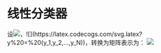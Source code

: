 # 线性分类器
设![](https://latex.codecogs.com/svg.latex?x_i%20=%20(x_{i1},x_{i2},...,x_{ip})%20\quad%20i=1,2,...,N)，![](https://latex.codecogs.com/svg.latex?y%20=%20(y_1,y_2,...,y_N))，转换为矩阵表示为：
![](https://latex.codecogs.com/svg.latex?X%20=%20\left(\begin{martix}%20%20%20%20%20%20%20%20x_{11}%20&%20x_{12}%20&%20\cdots%20&x_{1p}%20\\%20%20%20%20%20%20%20%20%20x_{21}%20&%20x_{22}%20&%20\cdots%20&%20x_{2p}%20\\%20%20%20%20%20%20%20%20%20\vdots%20&%20\vdots%20&%20\ddots%20&%20\vdots%20\\%20%20%20%20%20%20%20%20%20x_{N1}%20&%20x_{N2}%20&%20\cdots%20&%20x_{Np}%20\\%20%20\end{martix}\right)^T)
